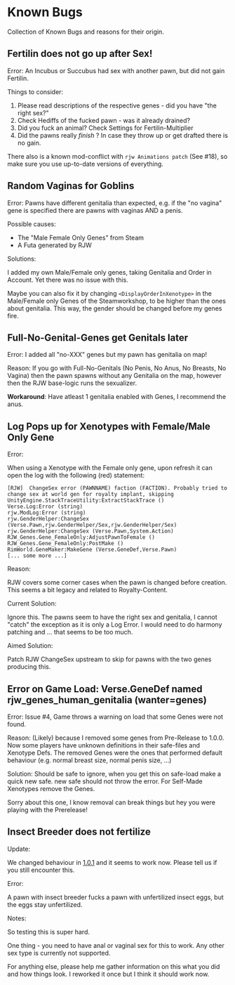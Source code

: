 # Known Bugs 

Collection of Known Bugs and reasons for their origin. 

## Fertilin does not go up after Sex!

Error: An Incubus or Succubus had sex with another pawn, but did not gain Fertilin. 

Things to consider: 

1. Please read descriptions of the respective genes - did you have "the right sex?" 
2. Check Hediffs of the fucked pawn - was it already drained? 
3. Did you fuck an animal? Check Settings for Fertilin-Multiplier
4. Did the pawns really *finish* ? In case they throw up or get drafted there is no gain. 

There also is a known mod-conflict with `rjw Animations patch` (See #18), so make sure you use up-to-date versions of everything.

## Random Vaginas for Goblins 

Error: Pawns have different genitalia than expected, e.g. if the "no vagina" gene is specified there are pawns with vaginas AND a penis. 

Possible causes: 

- The "Male Female Only Genes" from Steam 
- A Futa generated by RJW 

Solutions: 

I added my own Male/Female only genes, taking Genitalia and Order in Account. Yet there was no issue with this. 

Maybe you can also fix it by changing `<DisplayOrderInXenotype>` in the Male/Female only Genes of the Steamworkshop, to be higher than the ones about genitalia. This way, the gender should be changed before my genes fire. 


## Full-No-Genital-Genes get Genitals later 

Error: I added all "no-XXX" genes but my pawn has genitalia on map!

Reason: If you go with Full-No-Genitals (No Penis, No Anus, No Breasts, No Vagina) then the pawn spawns without any Genitalia on the map, 
however then the RJW base-logic runs the sexualizer. 

**Workaround**: Have atleast 1 genitalia enabled with Genes, I recommend the anus. 

## Log Pops up for Xenotypes with Female/Male Only Gene 

Error: 

When using a Xenotype with the Female only gene, upon refresh it can open the log with the following (red) statement: 

```
[RJW]  ChangeSex error (PAWNNAME) faction (FACTION). Probably tried to change sex at world gen for royalty implant, skipping
UnityEngine.StackTraceUtility:ExtractStackTrace ()
Verse.Log:Error (string)
rjw.ModLog:Error (string)
rjw.GenderHelper:ChangeSex (Verse.Pawn,rjw.GenderHelper/Sex,rjw.GenderHelper/Sex)
rjw.GenderHelper:ChangeSex (Verse.Pawn,System.Action)
RJW_Genes.Gene_FemaleOnly:AdjustPawnToFemale ()
RJW_Genes.Gene_FemaleOnly:PostMake ()
RimWorld.GeneMaker:MakeGene (Verse.GeneDef,Verse.Pawn)
[... some more ...]
```

Reason: 

RJW covers some corner cases when the pawn is changed before creation. This seems a bit legacy and related to Royalty-Content.

Current Solution: 

Ignore this. The pawns seem to have the right sex and genitalia, I cannot "catch" the exception as it is only a Log Error. I would need to do harmony patching and ... that seems to be too much.  

Aimed Solution: 

Patch RJW ChangeSex upstream to skip for pawns with the two genes producing this.

## Error on Game Load:  Verse.GeneDef named rjw_genes_human_genitalia (wanter=genes)

Error: Issue #4, Game throws a warning on load that some Genes were not found. 

Reason: (Likely) because I removed some genes from Pre-Release to 1.0.0. Now some players have unknown definitions in their safe-files and Xenotype Defs. 
The removed Genes were the ones that performed default behaviour (e.g. normal breast size, normal penis size, ...)

Solution: Should be safe to ignore, when you get this on safe-load make a quick new safe. new safe should not throw the error. For Self-Made Xenotypes remove the Genes. 

Sorry about this one, I know removal can break things but hey you were playing with the Prerelease! 

## Insect Breeder does not fertilize

Update:

We changed behaviour in [1.0.1](https://github.com/vegapnk/RJW-Genes/releases/tag/1.0.1) and it seems to work now. Please tell us if you still encounter this. 

Error: 

A pawn with insect breeder fucks a pawn with unfertilized insect eggs, but the eggs stay unfertilized. 


Notes: 

So testing this is super hard. 

One thing - you need to have anal or vaginal sex for this to work. Any other sex type is currently not supported. 

For anything else, please help me gather information on this what you did and how things look. I reworked it once but I think it should work now. 

